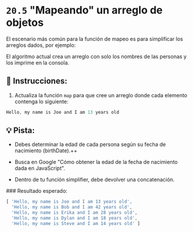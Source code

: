 # `20.5` "Mapeando" un arreglo de objetos

El escenario más común para la función de mapeo es para simplificar los arreglos dados, por ejemplo:

El algoritmo actual crea un arreglo con solo los nombres de las personas y los imprime en la consola.

## 📝 Instrucciones:

1. Actualiza la función `map` para que cree un arreglo donde cada elemento contenga lo siguiente:

```js
Hello, my name is Joe and I am 13 years old
```

## 💡 Pista:

+ Debes determinar la edad de cada persona según su fecha de nacimiento (birthDate).++

+ Busca en Google "Cómo obtener la edad de la fecha de nacimiento dada en JavaScript".

+ Dentro de tu función simplifier, debe devolver una concatenación.


### Resultado esperado:

```js
[ 'Hello, my name is Joe and I am 13 years old',
  'Hello, my name is Bob and I am 42 years old',
  'Hello, my name is Erika and I am 28 years old',
  'Hello, my name is Dylan and I am 18 years old',
  'Hello, my name is Steve and I am 14 years old' ]
```


